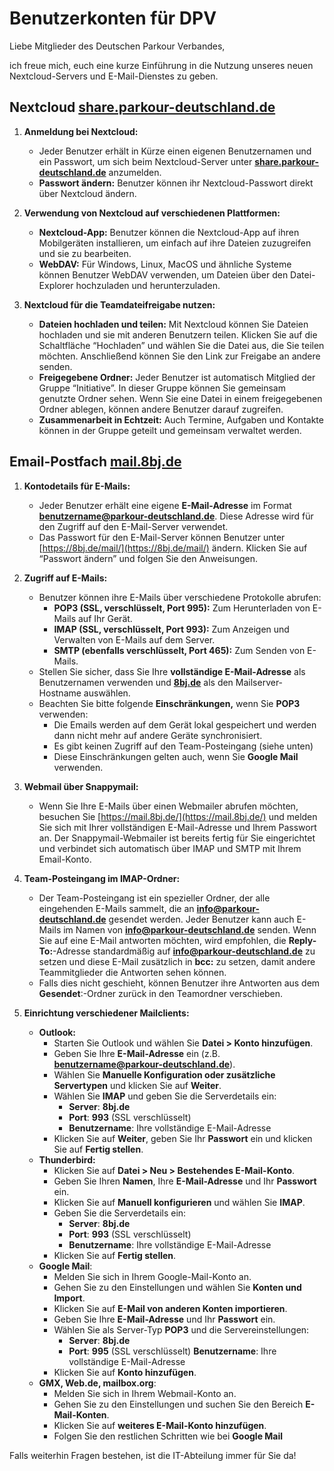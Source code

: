 # Benutzerkonten für DPV

Liebe Mitglieder des Deutschen Parkour Verbandes,

ich freue mich, euch eine kurze Einführung in die Nutzung unseres neuen Nextcloud-Servers und E-Mail-Dienstes zu geben.

## Nextcloud [share.parkour-deutschland.de](https://share.parkour-deutschland.de/)

1. **Anmeldung bei Nextcloud:**

    - Jeder Benutzer erhält in Kürze einen eigenen Benutzernamen und ein Passwort, um sich beim Nextcloud-Server unter **[share.parkour-deutschland.de](https://share.parkour-deutschland.de/)** anzumelden.
    - **Passwort ändern:** Benutzer können ihr Nextcloud-Passwort direkt über Nextcloud ändern.

2. **Verwendung von Nextcloud auf verschiedenen Plattformen:**

    - **Nextcloud-App:** Benutzer können die Nextcloud-App auf ihren Mobilgeräten installieren, um einfach auf ihre Dateien zuzugreifen und sie zu bearbeiten.
    - **WebDAV:** Für Windows, Linux, MacOS und ähnliche Systeme können Benutzer WebDAV verwenden, um Dateien über den Datei-Explorer hochzuladen und herunterzuladen.

3. **Nextcloud für die Teamdateifreigabe nutzen:**

    - **Dateien hochladen und teilen:** Mit Nextcloud können Sie Dateien hochladen und sie mit anderen Benutzern teilen. Klicken Sie auf die Schaltfläche “Hochladen” und wählen Sie die Datei aus, die Sie teilen möchten. Anschließend können Sie den Link zur Freigabe an andere senden.
    - **Freigegebene Ordner:** Jeder Benutzer ist automatisch Mitglied der Gruppe “Initiative”. In dieser Gruppe können Sie gemeinsam genutzte Ordner sehen. Wenn Sie eine Datei in einem freigegebenen Ordner ablegen, können andere Benutzer darauf zugreifen.
    - **Zusammenarbeit in Echtzeit:** Auch Termine, Aufgaben und Kontakte können in der Gruppe geteilt und gemeinsam verwaltet werden.

## Email-Postfach [mail.8bj.de](https://mail.8bj.de/)

1. **Kontodetails für E-Mails:**

    - Jeder Benutzer erhält eine eigene **E-Mail-Adresse** im Format **benutzername@parkour-deutschland.de**. Diese Adresse wird für den Zugriff auf den E-Mail-Server verwendet.
    - Das Passwort für den E-Mail-Server können Benutzer unter [https://8bj.de/mail/](https://8bj.de/mail/) ändern. Klicken Sie auf “Passwort ändern” und folgen Sie den Anweisungen.

2. **Zugriff auf E-Mails:**

    - Benutzer können ihre E-Mails über verschiedene Protokolle abrufen:
      - **POP3 (SSL, verschlüsselt, Port 995):** Zum Herunterladen von E-Mails auf Ihr Gerät.
      - **IMAP (SSL, verschlüsselt, Port 993):** Zum Anzeigen und Verwalten von E-Mails auf dem Server.
      - **SMTP (ebenfalls verschlüsselt, Port 465):** Zum Senden von E-Mails.
    - Stellen Sie sicher, dass Sie Ihre **vollständige E-Mail-Adresse** als Benutzernamen verwenden und **[8bj.de](https://8bj.de/)** als den Mailserver-Hostname auswählen.
    - Beachten Sie bitte folgende **Einschränkungen,** wenn Sie **POP3** verwenden:
      - Die Emails werden auf dem Gerät lokal gespeichert und werden dann nicht mehr auf andere Geräte synchronisiert.
      - Es gibt keinen Zugriff auf den Team-Posteingang (siehe unten)
      - Diese Einschränkungen gelten auch, wenn Sie **Google Mail** verwenden.

3. **Webmail über Snappymail:**

    - Wenn Sie Ihre E-Mails über einen Webmailer abrufen möchten, besuchen Sie [https://mail.8bj.de/](https://mail.8bj.de/) und melden Sie sich mit Ihrer vollständigen E-Mail-Adresse und Ihrem Passwort an. Der Snappymail-Webmailer ist bereits fertig für Sie eingerichtet und verbindet sich automatisch über IMAP und SMTP mit Ihrem Email-Konto.

4. **Team-Posteingang im IMAP-Ordner:**

    - Der Team-Posteingang ist ein spezieller Ordner, der alle eingehenden E-Mails sammelt, die an **info@parkour-deutschland.de** gesendet werden. Jeder Benutzer kann auch E-Mails im Namen von **info@parkour-deutschland.de** senden. Wenn Sie auf eine E-Mail antworten möchten, wird empfohlen, die **Reply-To:**-Adresse standardmäßig auf **info@parkour-deutschland.de** zu setzen und diese E-Mail zusätzlich in **bcc:** zu setzen, damit andere Teammitglieder die Antworten sehen können.
    - Falls dies nicht geschieht, können Benutzer ihre Antworten aus dem **Gesendet**:-Ordner zurück in den Teamordner verschieben.

5. **Einrichtung verschiedener Mailclients:**

    - **Outlook:**
      - Starten Sie Outlook und wählen Sie **Datei > Konto hinzufügen**.
      - Geben Sie Ihre **E-Mail-Adresse** ein (z.B. **benutzername@parkour-deutschland.de**).
      - Wählen Sie **Manuelle Konfiguration oder zusätzliche Servertypen** und klicken Sie auf **Weiter**.
      - Wählen Sie **IMAP** und geben Sie die Serverdetails ein:
        - **Server**: **8bj.de**
        - **Port**: **993** (SSL verschlüsselt)
        - **Benutzername**: Ihre vollständige E-Mail-Adresse
      - Klicken Sie auf **Weiter**, geben Sie Ihr **Passwort** ein und klicken Sie auf **Fertig stellen**.
    - **Thunderbird:**
      - Klicken Sie auf **Datei > Neu > Bestehendes E-Mail-Konto**.
      - Geben Sie Ihren **Namen**, Ihre **E-Mail-Adresse** und Ihr **Passwort** ein.
      - Klicken Sie auf **Manuell konfigurieren** und wählen Sie **IMAP**.
      - Geben Sie die Serverdetails ein:
        - **Server**: **8bj.de**
        - **Port**: **993** (SSL verschlüsselt)
        - **Benutzername**: Ihre vollständige E-Mail-Adresse
      - Klicken Sie auf **Fertig stellen**.
    - **Google Mail**:
      - Melden Sie sich in Ihrem Google-Mail-Konto an.
      - Gehen Sie zu den Einstellungen und wählen Sie **Konten und Import**.
      - Klicken Sie auf **E-Mail von anderen Konten importieren**.
      - Geben Sie Ihre **E-Mail-Adresse** und Ihr **Passwort** ein.
      - Wählen Sie als Server-Typ **POP3** und die Servereinstellungen:
        - **Server**: **8bj.de**
        - **Port**: **995** (SSL verschlüsselt)
          **Benutzername**: Ihre vollständige E-Mail-Adresse
      - Klicken Sie auf **Konto hinzufügen**.
    - **GMX, Web.de, mailbox.org**:
      - Melden Sie sich in Ihrem Webmail-Konto an.
      - Gehen Sie zu den Einstellungen und suchen Sie den Bereich **E-Mail-Konten**.
      - Klicken Sie auf **weiteres E-Mail-Konto hinzufügen**.
      - Folgen Sie den restlichen Schritten wie bei **Google Mail**

Falls weiterhin Fragen bestehen, ist die IT-Abteilung immer für Sie da!
